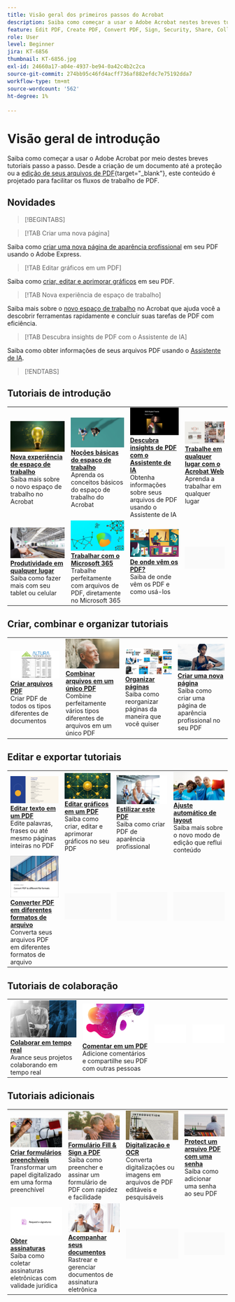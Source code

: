 ```yaml
---
title: Visão geral dos primeiros passos do Acrobat
description: Saiba como começar a usar o Adobe Acrobat nestes breves tutoriais passo a passo (1 a 2 min)
feature: Edit PDF, Create PDF, Convert PDF, Sign, Security, Share, Collaboration, Workspace
role: User
level: Beginner
jira: KT-6856
thumbnail: KT-6856.jpg
exl-id: 24660a17-a04e-4937-be94-0a42c4b2c2ca
source-git-commit: 274bb95c46fd4acff736af882efdc7e75192dda7
workflow-type: tm+mt
source-wordcount: '562'
ht-degree: 1%

---
```


# Visão geral de introdução

Saiba como começar a usar o Adobe Acrobat por meio destes breves tutoriais passo a passo. Desde a criação de um documento até a proteção ou a [edição de seus arquivos de PDF](https://www.adobe.com/br/acrobat/online/pdf-editor.html){target="_blank"}, este conteúdo é projetado para facilitar os fluxos de trabalho de PDF.

## Novidades

>[!BEGINTABS]

>[!TAB Criar uma nova página]

Saiba como [criar uma nova página de aparência profissional](add-custom-page.md) em seu PDF usando o Adobe Express.

>[!TAB Editar gráficos em um PDF]

Saiba como [criar, editar e aprimorar gráficos](edit-graphics.md) em seu PDF.

>[!TAB Nova experiência de espaço de trabalho]

Saiba mais sobre o [novo espaço de trabalho](new-workspace.md) no Acrobat que ajuda você a descobrir ferramentas rapidamente e concluir suas tarefas de PDF com eficiência.

>[!TAB Descubra insights de PDF com o Assistente de IA]

Saiba como obter informações de seus arquivos PDF usando o [Assistente de IA](ai-assistant.md).

>[!ENDTABS]

## Tutoriais de introdução

<table style="table-layout:fixed">
<tr>
  <td>
    <a href="new-workspace.md">
      <img alt="Nova experiência de espaço de trabalho" src="../assets/new-workspace.png" />
    </a>
    <div>
    <a href="new-workspace.md"><strong>Nova experiência de espaço de trabalho</strong></a>
    </div>
    Saiba mais sobre o novo espaço de trabalho no Acrobat
    <br>
  </td>
  <td>
    <a href="get-to-know-the-acrobat-dc-interface.md">
      <img alt="Noções básicas do Workspace" src="../assets/workspace-basics.png" />
    </a>
    <div>
    <a href="get-to-know-the-acrobat-dc-interface.md"><strong>Noções básicas do espaço de trabalho</strong></a>
    </div>
    Aprenda os conceitos básicos do espaço de trabalho do Acrobat
    <br>
  </td>
  <td>
    <a href="ai-assistant.md">
      <img alt="Descubra insights de PDF com o Assistente de IA" src="../assets/ai-assistant.png" />
    </a>
    <div>
    <a href="ai-assistant.md"><strong>Descubra insights de PDF com o Assistente de IA</strong></a>
    </div>
    Obtenha informações sobre seus arquivos de PDF usando o Assistente de IA
    <br>
  </td>
  <td>
    <a href="acrobatweb.md">
      <img alt="Trabalhe em qualquer lugar com o Acrobat Web" src="../assets/acrobat-web.png" />
    </a>
    <div>
    <a href="acrobatweb.md"><strong>Trabalhe em qualquer lugar com o Acrobat Web</strong></a>
    </div>
    Aprenda a trabalhar em qualquer lugar
    <br>
  </td>
</tr>
<tr>
  <td>
    <a href="productivity.md">
      <img alt="Produtividade em qualquer lugar" src="../assets/productivity.png" />
    </a>
    <div>
    <a href="productivity.md"><strong>Produtividade em qualquer lugar</strong></a>
    </div>
    Saiba como fazer mais com seu tablet ou celular
    <br>
  </td>
    <td>
      <a href="../integrate/integrate-overview.md#microsoft">
        <img alt="Trabalhar com o Microsoft 365" src="../assets/microsoft-365.png" />
      </a>
      <div>
      <a href="../integrate/integrate-overview.md#microsoft"><strong>Trabalhar com o Microsoft 365</strong></a>
      </div>
      Trabalhe perfeitamente com arquivos de PDF, diretamente no Microsoft 365
      <br> 
    </td>
    <td>
      <a href="where-do-pdfs-come-from.md">
        <img alt="De onde vêm os PDF?" src="../assets/where-pdfs.png" />
      </a>
      <div>
      <a href="where-do-pdfs-come-from.md"><strong>De onde vêm os PDF?</strong></a>
      </div>
      Saiba de onde vêm os PDF e como usá-los
      <br>
    </td>
    <td>
    <img alt="Espaçador" src="../assets/Grayspacer.png" />
      <div>
      <br>
    </td>
  </tr>
  </table>

## Criar, combinar e organizar tutoriais

<table style="table-layout:fixed">
  <tr>
    <td>
      <a href="create-pdf.md">
        <img alt="Criar arquivos PDF" src="../assets/create.png" />
      </a>
      <div>
      <a href="create-pdf.md"><strong>Criar arquivos PDF</strong></a>
      </div>
      Criar PDF de todos os tipos diferentes de documentos
      <br>
    </td>
    <td>
      <a href="combine-to-pdf.md">
        <img alt="Combinar arquivos em um único PDF" src="../assets/combine.png" />
      </a>
      <div>
      <a href="combine-to-pdf.md"><strong>Combinar arquivos em um único PDF</strong></a>
      </div>
      Combine perfeitamente vários tipos diferentes de arquivos em um único PDF
      <br>
    </td>
    <td>
      <a href="organize.md">
        <img alt="Organizar páginas" src="../assets/organize-pages.png" />
      </a>
      <div>
      <a href="organize.md"><strong>Organizar páginas</strong></a>
      </div>
      Saiba como reorganizar páginas da maneira que você quiser
      <br>
    </td>
    <td>
      <a href="add-custom-page.md">
        <img alt="Projete uma nova página" src="../assets/design.png" />
      </a>
      <div>
      <a href="add-custom-page.md"><strong>Criar uma nova página</strong></a>
      </div>
     Saiba como criar uma página de aparência profissional no seu PDF
      <br>
    </td>
  </tr>
  </table>

## Editar e exportar tutoriais

<table style="table-layout:fixed">
  <tr>
    <td>
      <a href="edit-pdf.md">
        <img alt="Editar texto em um PDF" src="../assets/edit-text.png" />
      </a>
      <div>
      <a href="edit-pdf.md"><strong>Editar texto em um PDF</strong></a>
      </div>
      Edite palavras, frases ou até mesmo páginas inteiras no PDF
      <br>
    </td>
    <td>
      <a href="edit-graphics.md">
        <img alt="Editar gráficos em um PDF" src="../assets/edit-graphics.png" />
      </a>
      <div>
      <a href="edit-graphics.md"><strong>Editar gráficos em um PDF</strong></a>
      </div>
      Saiba como criar, editar e aprimorar gráficos no seu PDF
      <br>
    </td>
    <td>
      <a href="stylize-this-PDF.md">
        <img alt="Estilizar esta PDF" src="../assets/stylize-pdf.png" />
      </a>
      <div>
      <a href="stylize-this-PDF.md"><strong>Estilizar este PDF</strong></a>
      </div>
      Saiba como criar PDF de aparência profissional
      <br>
    </td>
   <td>
      <a href="auto-adjust-layout.md">
        <img alt="Ajuste automático de layout" src="../assets/auto-adjust.png" />
      </a>
      <div>
      <a href="auto-adjust-layout.md"><strong>Ajuste automático de layout</strong></a>
      </div>
      Saiba mais sobre o novo modo de edição que reflui conteúdo
      <br>
    </td>
  </tr>
    <td>
      <a href="export-pdf.md">
        <img alt="Converter PDF em diferentes formatos de arquivo" src="../assets/convert.png" />
      </a>
      <div>
      <a href="export-pdf.md"><strong>Converter PDF em diferentes formatos de arquivo</strong></a>
      </div>
      Converta seus arquivos PDF em diferentes formatos de arquivo
      <br>
    </td>
    <td>
   <img alt="Espaçador" src="../assets/Grayspacer.png" />
    <div>
    <br>
  </td>
  <td>
   <img alt="Espaçador" src="../assets/Grayspacer.png" />
    <div>
    <br>
  </td>
   <td>
   <img alt="Espaçador" src="../assets/Grayspacer.png" />
    <div>
    <br>
  </td>
</tr>
</table>

## Tutoriais de colaboração

<table style="table-layout:fixed">
  <tr>
    <td>
      <a href="collaborate.md">
        <img alt="Colaborar em tempo real" src="../assets/collaborate.png" />
      </a>
      <div>
      <a href="collaborate.md"><strong>Colaborar em tempo real</strong></a>
      </div>
      Avance seus projetos colaborando em tempo real
    </td>
    <td>
      <a href="comment-on-pdf-files.md">
        <img alt="Comentar em um PDF" src="../assets/comment.png" />
      </a>
      <div>
      <a href="comment-on-pdf-files.md"><strong>Comentar em um PDF</strong></a>
      </div>
      Adicione comentários e compartilhe seu PDF com outras pessoas
      <br>
    </td>
    <td>
    <img alt="Espaçador" src="../assets/Whitespacer.png" />
      <div>
      <br>
    </td>
    <td>
    <img alt="Espaçador" src="../assets/Whitespacer.png" />
      <div>
      <br>
    </td>
</tr>
</table>

## Tutoriais adicionais

<table style="table-layout:fixed">
<tr>
  <td>
    <a href="create-fillable-forms.md">
      <img alt="Criar formulários preenchíveis" src="../assets/fillable-forms.png" />
    </a>
    <div>
      <a href="create-fillable-forms.md"><strong>Criar formulários preenchíveis</strong></a>
      </div>
      Transformar um papel digitalizado em uma forma preenchível
      <br>
  </td>
  <td>
    <a href="fill-and-sign.md">
      <img alt="Formulário Fill &amp; Sign a PDF" src="../assets/fill-sign.png" />
    </a>
    <div>
    <a href="fill-and-sign.md"><strong>Formulário Fill &amp; Sign a PDF</strong></a>
    </div>
    Saiba como preencher e assinar um formulário de PDF com rapidez e facilidade
    <br>
  </td>
  <td>
    <a href="scan-and-ocr.md">
      <img alt="Digitalizar e OCR" src="../assets/scan.png" />
    </a>
    <div>
    <a href="scan-and-ocr.md"><strong>Digitalização e OCR</strong></a>
    </div>
    Converta digitalizações ou imagens em arquivos de PDF editáveis e pesquisáveis
    <br>
  </td>
  <td>
    <a href="password-protect.md">
      <img alt="Protect um arquivo PDF com uma senha" src="../assets/protect.png" />
    </a>
    <div>
    <a href="password-protect.md"><strong>Protect um arquivo PDF com uma senha</strong></a>
    </div>
    Saiba como adicionar uma senha ao seu PDF
    <br>
  </td>
</tr>
<tr>
  <td>
    <a href="signatures.md">
      <img alt="Obter assinaturas" src="../assets/signatures.png" />
    </a>
    <div>
    <a href="signatures.md"><strong>Obter assinaturas</strong></a>
    </div>
    Saiba como coletar assinaturas eletrônicas com validade jurídica
    <br>
  </td>
  <td>
    <a href="track.md">
      <img alt="Rastrear seus documentos" src="../assets/track.png" />
    </a>
    <div>
    <a href="track.md"><strong>Acompanhar seus documentos</strong></a>
    </div>
    Rastrear e gerenciar documentos de assinatura eletrônica
    <br>
  </td>
  <td>
   <img alt="Espaçador" src="../assets/Grayspacer.png" />
    <div>
    <br>
  </td>
  <td>
   <img alt="Espaçador" src="../assets/Grayspacer.png" />
    <div>
    <br>
  </td>
</tr>
</table>
